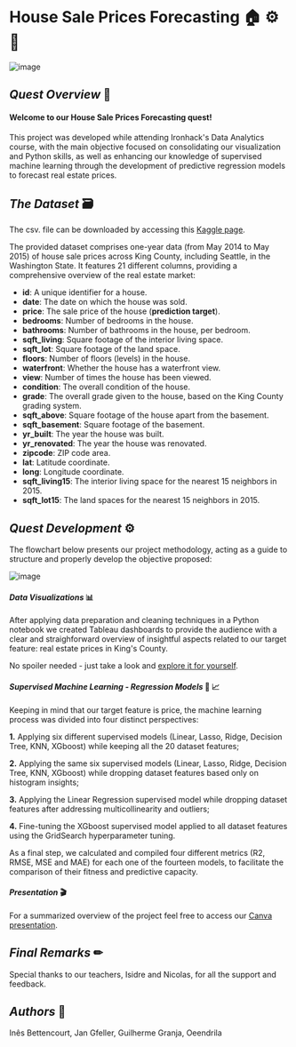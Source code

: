 # House Sale Prices Forecasting 🏠 ⚙ 🦾

![image](https://github.com/user-attachments/assets/5d509c9e-2dc1-4820-a8e2-94cd81e3dc13)

## *Quest Overview* 📝

#### Welcome to our House Sale Prices Forecasting quest!

This project was developed while attending Ironhack's Data Analytics course, with the main objective focused on consolidating our visualization and Python skills, as well as enhancing our knowledge of supervised machine learning through the development of predictive regression models to forecast real estate prices.

## *The Dataset* 🗃

The csv. file can be downloaded by accessing this [Kaggle page](https://www.kaggle.com/datasets/minasameh55/king-country-houses-aa).

The provided dataset comprises one-year data (from May 2014 to May 2015) of house sale prices across King County, including Seattle, in the Washington State. It features 21 different columns, providing a comprehensive overview of the real estate market:

- **id**: A unique identifier for a house.
- **date**: The date on which the house was sold.
- **price**: The sale price of the house (**prediction target**).
- **bedrooms**: Number of bedrooms in the house.
- **bathrooms**: Number of bathrooms in the house, per bedroom.
- **sqft_living**: Square footage of the interior living space.
- **sqft_lot**: Square footage of the land space.
- **floors**: Number of floors (levels) in the house.
- **waterfront**: Whether the house has a waterfront view.
- **view**: Number of times the house has been viewed.
- **condition**: The overall condition of the house.
- **grade**: The overall grade given to the house, based on the King County grading system.
- **sqft_above**: Square footage of the house apart from the basement.
- **sqft_basement**: Square footage of the basement.
- **yr_built**: The year the house was built.
- **yr_renovated**: The year the house was renovated.
- **zipcode**: ZIP code area.
- **lat**: Latitude coordinate.
- **long**: Longitude coordinate.
- **sqft_living15**: The interior living space for the nearest 15 neighbors in 2015.
- **sqft_lot15**: The land spaces for the nearest 15 neighbors in 2015.

## *Quest Development* ⚙

The flowchart below presents our project methodology, acting as a guide to structure and properly develop the objective proposed:

![image](https://github.com/user-attachments/assets/5bc46c86-4d3e-4633-9e11-a0d20d47ed71)

#### *Data Visualizations* 📊

After applying data preparation and cleaning techniques in a Python notebook we created Tableau dashboards to provide the audience with a clear and straighforward overview of insightful aspects related to our target feature: real estate prices in King's County. 

No spoiler needed - just take a look and [explore it for yourself](https://public.tableau.com/views/Book1_17325726562400/PriceForecasters?:language=en-US&publish=yes&:sid=&:redirect=auth&:display_count=n&:origin=viz_share_link).

#### *Supervised Machine Learning - Regression Models* 🦾 📈

Keeping in mind that our target feature is price, the machine learning process was divided into four distinct perspectives:

**1.** Applying six different supervised models (Linear, Lasso, Ridge, Decision Tree, KNN, XGboost) while keeping all the 20 dataset features;

**2.** Applying the same six supervised models (Linear, Lasso, Ridge, Decision Tree, KNN, XGboost) while dropping dataset features based only on histogram insights;

**3.** Applying the Linear Regression supervised model while dropping dataset features after addressing multicollinearity and outliers;

**4.** Fine-tuning the XGboost supervised model applied to all dataset features using the GridSearch hyperparameter tuning. 

As a final step, we calculated and compiled four different metrics (R2, RMSE, MSE and MAE) for each one of the fourteen models, to facilitate the comparison of their fitness and predictive capacity. 

#### *Presentation* 🎬

For a summarized overview of the project feel free to access our [Canva presentation](https://www.canva.com/design/DAGXtYJOijc/vAH_wwsND7MN5hUE9gookQ/edit?utm_content=DAGXtYJOijc&utm_campaign=designshare&utm_medium=link2&utm_source=sharebutton).
## *Final Remarks* ✏

Special thanks to our teachers, Isidre and Nicolas, for all the support and feedback.

## *Authors* 👥

Inês Bettencourt, Jan Gfeller, Guilherme Granja, Oeendrila










